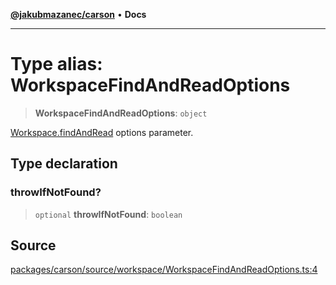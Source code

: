 [**@jakubmazanec/carson**](../README.md) • **Docs**

---

# Type alias: WorkspaceFindAndReadOptions

> **WorkspaceFindAndReadOptions**: `object`

[Workspace.findAndRead](../classes/Workspace.md#findandread) options parameter.

## Type declaration

### throwIfNotFound?

> `optional` **throwIfNotFound**: `boolean`

## Source

[packages/carson/source/workspace/WorkspaceFindAndReadOptions.ts:4](https://github.com/jakubmazanec/js-tools/blob/9580d5f68de35b95719fd49b679b2d5576d49582/packages/carson/source/workspace/WorkspaceFindAndReadOptions.ts#L4)
